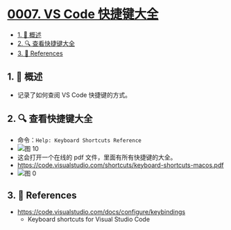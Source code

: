 # [0007. VS Code 快捷键大全](https://github.com/Tdahuyou/TNotes.vscode/tree/main/notes/0007.%20VS%20Code%20%E5%BF%AB%E6%8D%B7%E9%94%AE%E5%A4%A7%E5%85%A8)

<!-- region:toc -->

- [1. 📝 概述](#1--概述)
- [2. 🔍 查看快捷键大全](#2--查看快捷键大全)
- [3. 🔗 References](#3--references)

<!-- endregion:toc -->

## 1. 📝 概述

- 记录了如何查阅 VS Code 快捷键的方式。

## 2. 🔍 查看快捷键大全

- 命令：`Help: Keyboard Shortcuts Reference`
- ![图 10](https://cdn.jsdelivr.net/gh/Tdahuyou/imgs@main/2025-07-17-21-32-33.png)
- 这会打开一个在线的 pdf 文件，里面有所有快捷键的大全。
- https://code.visualstudio.com/shortcuts/keyboard-shortcuts-macos.pdf
- ![图 0](https://cdn.jsdelivr.net/gh/Tdahuyou/imgs@main/2025-07-17-21-56-34.png)

## 3. 🔗 References

- https://code.visualstudio.com/docs/configure/keybindings
  - Keyboard shortcuts for Visual Studio Code
